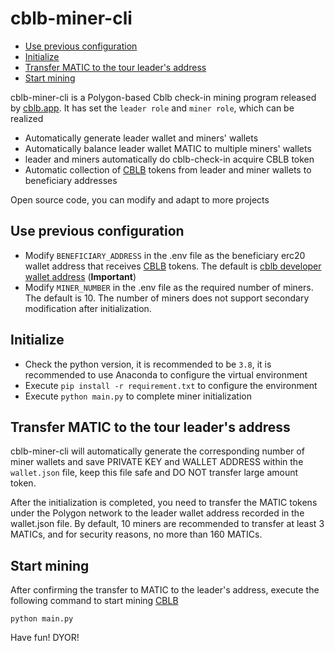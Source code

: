 # cblb-miner-cli

<!-- MarkdownTOC -->

- [Use previous configuration](#use-previous-configuration)
- [Initialize](#initialize)
- [Transfer MATIC to the tour leader's address](#transfer-matic-to-the-tour-leaders-address)
- [Start mining](#start-mining)

<!-- /MarkdownTOC -->

cblb-miner-cli is a Polygon-based Cblb check-in mining program released by [cblb.app](https://cblb.app). It has set the `leader role` and `miner role`, which can be realized

- Automatically generate leader wallet and miners' wallets
- Automatically balance leader wallet MATIC to multiple miners' wallets
- leader and miners automatically do cblb-check-in acquire CBLB token
- Automatic collection of [CBLB](https://polygonscan.com/token/0x7a45922F95C845Ff9bE01112AfCF207968a9cA0B) tokens from leader and miner wallets to beneficiary addresses

Open source code, you can modify and adapt to more projects

<a id="use-previous-configuration"></a>

## Use previous configuration

- Modify `BENEFICIARY_ADDRESS` in the .env file as the beneficiary erc20 wallet address that receives [CBLB](https://polygonscan.com/token/0x7a45922F95C845Ff9bE01112AfCF207968a9cA0B) tokens. The default is [cblb developer wallet address](https://polygonscan.com/address/0xe75Dc9d66eae386e76370bfcB4BbD5AdC7BeE6db) (**Important**)
- Modify `MINER_NUMBER` in the .env file as the required number of miners. The default is 10. The number of miners does not support secondary modification after initialization.

<a id="initialize"></a>

## Initialize

- Check the python version, it is recommended to be `3.8`, it is recommended to use Anaconda to configure the virtual environment
- Execute `pip install -r requirement.txt` to configure the environment
- Execute `python main.py` to complete miner initialization

<a id="transfer-matic-to-the-tour-leaders-address"></a>

## Transfer MATIC to the tour leader's address

cblb-miner-cli will automatically generate the corresponding number of miner wallets and save PRIVATE KEY and WALLET ADDRESS within the `wallet.json` file, keep this file safe and DO NOT transfer large amount token.

After the initialization is completed, you need to transfer the MATIC tokens under the Polygon network to the leader wallet address recorded in the wallet.json file. By default, 10 miners are recommended to transfer at least 3 MATICs, and for security reasons, no more than 160 MATICs.

<a id="start-mining"></a>

## Start mining

After confirming the transfer to MATIC to the leader's address, execute the following command to start mining [CBLB](https://polygonscan.com/token/0x7a45922F95C845Ff9bE01112AfCF207968a9cA0B)

```
python main.py
```

Have fun! DYOR!
